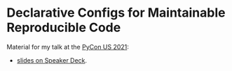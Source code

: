 # Declarative Configs for Maintainable Reproducible Code

Material for my talk at the [PyCon US 2021](https://us.pycon.org/2021/schedule/presentation/55/):
* [slides on Speaker Deck](https://speakerdeck.com/jstriebel/declarative-configs-for-maintainable-reproducible-code).
